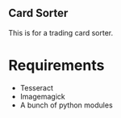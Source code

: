 ## Card Sorter

This is for a trading card sorter.

# Requirements

- Tesseract
- Imagemagick
- A bunch of python modules
